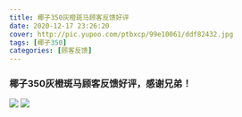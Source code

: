 ```yaml
---
title: 椰子350灰橙斑马顾客反馈好评
date: 2020-12-17 23:26:20
cover: http://pic.yupoo.com/ptbxcp/99e10061/ddf82432.jpg
tags: [椰子350]
categories: [顾客反馈]
---
```


###  椰子350灰橙斑马顾客反馈好评，感谢兄弟！
![](http://pic.yupoo.com/ptbxcp/d87a21fa/690463f9.jpg)
![](http://pic.yupoo.com/ptbxcp/99e10061/ddf82432.jpg)

